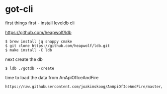 # got-cli

first things first - install leveldb cli

https://github.com/heapwolf/ldb

```
$ brew install jq snappy cmake
$ git clone https://github.com/heapwolf/ldb.git
$ make install -C ldb
```

next create the db

```
$ ldb ./gotdb --create
```

time to load the data from AnApiOfIceAndFire

```
https://raw.githubusercontent.com/joakimskoog/AnApiOfIceAndFire/master/data/houses.json
```
